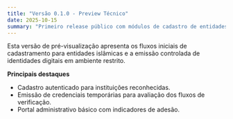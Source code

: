 ```yaml
---
title: "Versão 0.1.0 - Preview Técnico"
date: 2025-10-15
summary: "Primeiro release público com módulos de cadastro de entidades e emissão de credenciais de teste."
---
```


Esta versão de pré-visualização apresenta os fluxos iniciais de cadastramento para entidades islâmicas e a emissão controlada de identidades digitais em ambiente restrito.

**Principais destaques**

- Cadastro autenticado para instituições reconhecidas.
- Emissão de credenciais temporárias para avaliação dos fluxos de verificação.
- Portal administrativo básico com indicadores de adesão.
